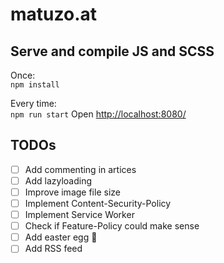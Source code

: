 # matuzo.at

## Serve and compile JS and SCSS

Once:  
`npm install`

Every time:  
`npm run start`
Open <http://localhost:8080/>

## TODOs

- [ ] Add commenting in artices  
- [ ] Add lazyloading  
- [ ] Improve image file size  
- [ ] Implement Content-Security-Policy  
- [ ] Implement Service Worker  
- [ ] Check if Feature-Policy could make sense  
- [ ] Add easter egg 🥚  
- [ ] Add RSS feed
